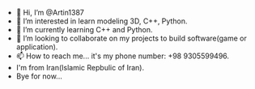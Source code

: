 - 👋 Hi, I’m @Artin1387
- 👀 I’m interested in learn modeling 3D, C++, Python. 	
- 🌱 I’m currently learning C++ and Python.
- 💞️ I’m looking to collaborate on my projects to build software(game or application).
- 📫 How to reach me... it's my phone number: +98 9305599496.
- I'm from Iran(Islamic Repbulic of Iran).
- Bye for now...

<!---
Artin1387/Artin1387 is a ✨ special ✨ repository because its `README.md` (this file) appears on your GitHub profile.
You can click the Preview link to take a look at your changes.
--->
